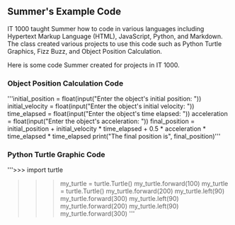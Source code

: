 ## Summer's Example Code

IT 1000 taught Summer how to code in various languages including Hypertext Markup Language (HTML), JavaScript, Python, and Markdown. The class created various projects to use this code such as Python Turtle Graphics, Fizz Buzz, and Object Position Calculation. 

Here is some code Summer created for projects in IT 1000.

### Object Position Calculation Code

'''initial_position = float(input("Enter the object's initial position: "))
initial_velocity = float(input("Enter the object's initial velocity: "))
time_elapsed = float(input("Enter the object's time elapsed: "))
acceleration = float(input("Enter the object's acceleration: "))
final_position = initial_position + initial_velocity * time_elapsed + 0.5 * acceleration * time_elapsed * time_elapsed
print("The final position is", final_position)'''

### Python Turtle Graphic Code
'''>>> import turtle
>>> my_turtle = turtle.Turtle()
>>> my_turtle.forward(100)
>>> my_turtle = turtle.Turtle()
>>> my_turtle.forward(200)
>>> my_turtle.left(90)
>>> my_turtle.forward(300)
>>> my_turtle.left(90)
>>> my_turtle.forward(200)
>>> my_turtle.left(90)
>>> my_turtle.forward(300)
>>>'''
